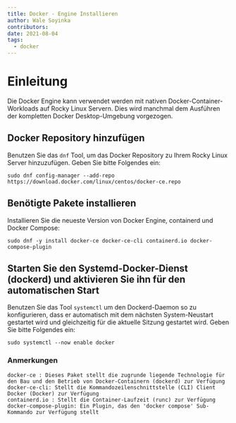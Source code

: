 ```yaml
---
title: Docker - Engine Installieren
author: Wale Soyinka
contributors:
date: 2021-08-04
tags:
  - docker
---
```


# Einleitung

Die Docker Engine kann verwendet werden mit nativen Docker-Container-Workloads auf Rocky Linux Servern. Dies wird manchmal dem Ausführen der kompletten Docker Desktop-Umgebung vorgezogen.

## Docker Repository hinzufügen

Benutzen Sie das `dnf` Tool, um das Docker Repository zu Ihrem Rocky Linux Server hinzuzufügen. Geben Sie bitte Folgendes ein:

```
sudo dnf config-manager --add-repo https://download.docker.com/linux/centos/docker-ce.repo
```

## Benötigte Pakete installieren

Installieren Sie die neueste Version von Docker Engine, containerd und Docker Compose:

```
sudo dnf -y install docker-ce docker-ce-cli containerd.io docker-compose-plugin
```

## Starten Sie den Systemd-Docker-Dienst (dockerd) und aktivieren Sie ihn für den automatischen Start

Benutzen Sie das Tool `systemctl` um den Dockerd-Daemon so zu konfigurieren, dass er automatisch mit dem nächsten System-Neustart gestartet wird und gleichzeitig für die aktuelle Sitzung gestartet wird. Geben Sie bitte Folgendes ein:

```
sudo systemctl --now enable docker
```


### Anmerkungen

```
docker-ce : Dieses Paket stellt die zugrunde liegende Technologie für den Bau und den Betrieb von Docker-Containern (dockerd) zur Verfügung
docker-ce-cli: Stellt die Kommandozeilenschnittstelle (CLI) Client Docker (Docker) zur Verfügung
containerd.io : Stellt die Container-Laufzeit (runc) zur Verfügung
docker-compose-plugin: Ein Plugin, das den 'docker compose' Sub-Kommando zur Verfügung stellt 

```



